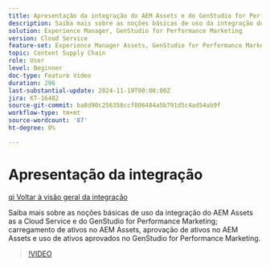 ```yaml
---
title: Apresentação da integração do AEM Assets e do GenStudio for Performance Marketing
description: Saiba mais sobre as noções básicas de uso da integração do AEM Assets e do GenStudio for Performance Marketing; carregamento de ativos no AEM Assets, aprovação de ativos no AEM Assets e uso de ativos aprovados no GenStudio for Performance Marketing.
solution: Experience Manager, GenStudio for Performance Marketing
version: Cloud Service
feature-set: Experience Manager Assets, GenStudio for Performance Marketing
topic: Content Supply Chain
role: User
level: Beginner
doc-type: Feature Video
duration: 296
last-substantial-update: 2024-11-19T00:00:00Z
jira: KT-16482
source-git-commit: ba8d90c256356ccf806484a5b791d5c4ad54ab9f
workflow-type: tm+mt
source-wordcount: '87'
ht-degree: 0%

---
```



# Apresentação da integração

[qi Voltar à visão geral da integração](./overview.md)

Saiba mais sobre as noções básicas de uso da integração do AEM Assets as a Cloud Service e do GenStudio for Performance Marketing; carregamento de ativos no AEM Assets, aprovação de ativos no AEM Assets e uso de ativos aprovados no GenStudio for Performance Marketing.

>[!VIDEO](https://video.tv.adobe.com/v/3439264/?learn=on)
